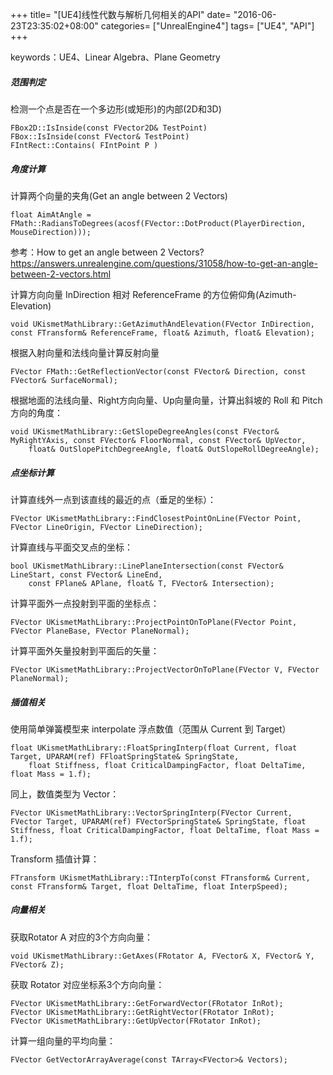 +++
title= "[UE4]线性代数与解析几何相关的API"
date= "2016-06-23T23:35:02+08:00"
categories= ["UnrealEngine4"]
tags= ["UE4", "API"]
+++

keywords：UE4、Linear Algebra、Plane Geometry


##### 范围判定
    
检测一个点是否在一个多边形(或矩形)的内部(2D和3D)

    FBox2D::IsInside(const FVector2D& TestPoint)
    FBox::IsInside(const FVector& TestPoint)
    FIntRect::Contains( FIntPoint P )
    
##### 角度计算

计算两个向量的夹角(Get an angle between 2 Vectors)

    float AimAtAngle = FMath::RadiansToDegrees(acosf(FVector::DotProduct(PlayerDirection, MouseDirection)));
    
参考：How to get an angle between 2 Vectors?  
https://answers.unrealengine.com/questions/31058/how-to-get-an-angle-between-2-vectors.html

计算方向向量 InDirection 相对 ReferenceFrame 的方位俯仰角(Azimuth-Elevation)
    
    void UKismetMathLibrary::GetAzimuthAndElevation(FVector InDirection, const FTransform& ReferenceFrame, float& Azimuth, float& Elevation);
    
根据入射向量和法线向量计算反射向量

    FVector FMath::GetReflectionVector(const FVector& Direction, const FVector& SurfaceNormal);
    
根据地面的法线向量、Right方向向量、Up向量向量，计算出斜坡的 Roll 和 Pitch 方向的角度：
    
    void UKismetMathLibrary::GetSlopeDegreeAngles(const FVector& MyRightYAxis, const FVector& FloorNormal, const FVector& UpVector, 
        float& OutSlopePitchDegreeAngle, float& OutSlopeRollDegreeAngle);

##### 点坐标计算

计算直线外一点到该直线的最近的点（垂足的坐标）：
    
    FVector UKismetMathLibrary::FindClosestPointOnLine(FVector Point, FVector LineOrigin, FVector LineDirection);
    
计算直线与平面交叉点的坐标：
    
    bool UKismetMathLibrary::LinePlaneIntersection(const FVector& LineStart, const FVector& LineEnd, 
        const FPlane& APlane, float& T, FVector& Intersection);
        
计算平面外一点投射到平面的坐标点：
        
    FVector UKismetMathLibrary::ProjectPointOnToPlane(FVector Point, FVector PlaneBase, FVector PlaneNormal);

计算平面外矢量投射到平面后的矢量：
    
    FVector UKismetMathLibrary::ProjectVectorOnToPlane(FVector V, FVector PlaneNormal);

##### 插值相关

使用简单弹簧模型来 interpolate 浮点数值（范围从 Current 到 Target）

    float UKismetMathLibrary::FloatSpringInterp(float Current, float Target, UPARAM(ref) FFloatSpringState& SpringState, 
        float Stiffness, float CriticalDampingFactor, float DeltaTime, float Mass = 1.f);
        
同上，数值类型为 Vector：
        
    FVector UKismetMathLibrary::VectorSpringInterp(FVector Current, FVector Target, UPARAM(ref) FVectorSpringState& SpringState, float Stiffness, float CriticalDampingFactor, float DeltaTime, float Mass = 1.f);
        
Transform 插值计算：
        
    FTransform UKismetMathLibrary::TInterpTo(const FTransform& Current, const FTransform& Target, float DeltaTime, float InterpSpeed);
        
##### 向量相关

获取Rotator A 对应的3个方向向量：
    
    void UKismetMathLibrary::GetAxes(FRotator A, FVector& X, FVector& Y, FVector& Z);
    
获取 Rotator 对应坐标系3个方向向量：
    
    FVector UKismetMathLibrary::GetForwardVector(FRotator InRot);
	FVector UKismetMathLibrary::GetRightVector(FRotator InRot);
	FVector UKismetMathLibrary::GetUpVector(FRotator InRot);

计算一组向量的平均向量：
    
    FVector GetVectorArrayAverage(const TArray<FVector>& Vectors);